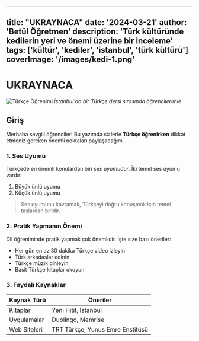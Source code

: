 
---
title: "UKRAYNACA"
date: '2024-03-21'
author: 'Betül Öğretmen'
description: 'Türk kültüründe kedilerin yeri ve önemi üzerine bir inceleme'
tags: ['kültür', 'kediler', 'istanbul', 'türk kültürü']
coverImage: '/images/kedi-1.png'
---

# UKRAYNACA

![Türkçe Öğrenimi](/images/turkce1.png)
*İstanbul'da bir Türkçe dersi sırasında öğrencilerimle*

## Giriş

Merhaba sevgili öğrenciler! Bu yazımda sizlerle **Türkçe öğrenirken** dikkat etmeniz gereken önemli noktaları paylaşacağım.

### 1. Ses Uyumu

Türkçede en önemli konulardan biri *ses uyumudur*. İki temel ses uyumu vardır:

1. Büyük ünlü uyumu
2. Küçük ünlü uyumu

> Ses uyumunu kavramak, Türkçeyi doğru konuşmak için temel taşlardan biridir.

### 2. Pratik Yapmanın Önemi

Dil öğreniminde pratik yapmak çok önemlidir. İşte size bazı öneriler:

- Her gün en az 30 dakika Türkçe video izleyin
- Türk arkadaşlar edinin
- Türkçe müzik dinleyin
- Basit Türkçe kitaplar okuyun

### 3. Faydalı Kaynaklar

| Kaynak Türü | Öneriler |
|-------------|----------|
| Kitaplar | Yeni Hitit, İstanbul |
| Uygulamalar | Duolingo, Memrise |
| Web Siteleri | TRT Türkçe, Yunus Emre Enstitüsü |
